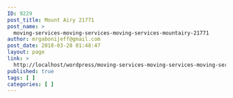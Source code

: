```yaml
---
ID: 9229
post_title: Mount Airy 21771
post_name: >
  moving-services-moving-services-moving-services-mountairy-21771
author: mrgabonijeff@gmail.com
post_date: 2018-03-28 01:48:47
layout: page
link: >
  http://localhost/wordpress/moving-services-moving-services-moving-services-mountairy-21771/
published: true
tags: [ ]
categories: [ ]
---
```

